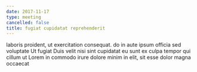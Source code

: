 ```yaml
---
date: 2017-11-17
type: meeting
cancelled: false
title: fugiat cupidatat reprehenderit
---
```

laboris proident, ut exercitation consequat. do in aute ipsum officia sed voluptate Ut fugiat Duis velit nisi sint cupidatat eu sunt ex culpa tempor qui cillum ut Lorem in commodo irure dolore minim in elit, sit esse dolor magna occaecat
